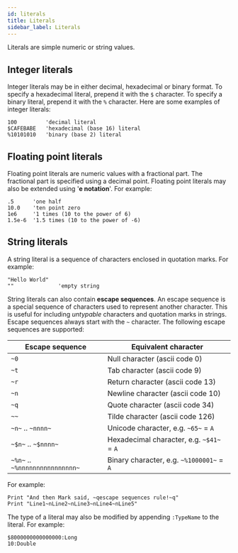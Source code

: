 ```yaml
---
id: literals
title: Literals
sidebar_label: Literals
---
```


Literals are simple numeric or string values.

## Integer literals

Integer literals may be in either decimal, hexadecimal or binary format. To specify a hexadecimal literal, prepend it
with the `$` character. To specify a binary literal, prepend it with the `%` character. Here are some examples of
integer literals:

```blitzmax
100         'decimal literal
$CAFEBABE   'hexadecimal (base 16) literal
%10101010   'binary (base 2) literal
```
## Floating point literals

Floating point literals are numeric values with a fractional part. The fractional part is specified using a decimal
point. Floating point literals may also be extended using '**e notation**'. For example:

```blitzmax
.5      'one half
10.0    'ten point zero
1e6     '1 times (10 to the power of 6)
1.5e-6  '1.5 times (10 to the power of -6)
```
## String literals

A string literal is a sequence of characters enclosed in quotation marks. For example:

```blitzmax
"Hello World"
""              'empty string
```

String literals can also contain **escape sequences**. An escape sequence is a special sequence of characters used to
represent another character. This is useful for including *untypable* characters and quotation marks in strings. Escape
sequences always start with the `~` character. The following escape sequences are supported:

| Escape sequence  | Equivalent character  |
|---|---|
| `~0`  | Null character (ascii code 0)  |
| `~t`  | Tab character (ascii code 9)  |
| `~r`  | Return character (ascii code 13)  |
| `~n`  | Newline character (ascii code 10)  |
| `~q`  | Quote character (ascii code 34)  |
| `~~`  | Tilde character (ascii code 126)  |
| `~n~` .. `~nnnn~`  | Unicode character, e.g. `~65~` = `A` |
| `~$n~` .. `~$nnnn~`  | Hexadecimal character, e.g. `~$41~` = `A` |
| `~%n~` .. `~%nnnnnnnnnnnnnnnn~`  | Binary character, e.g. `~%1000001~` = `A` |

For example:

```blitzmax
Print "And then Mark said, ~qescape sequences rule!~q"
Print "Line1~nLine2~nLine3~nLine4~nLine5"
```
The type of a literal may also be modified by appending `:TypeName` to the literal. For example:

```blitzmax
$8000000000000000:Long
10:Double
```
